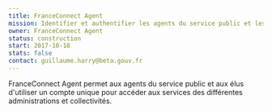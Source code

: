 ```yaml
---
title: FranceConnect Agent
mission: Identifier et authentifier les agents du service public et les élus avec un compte unique
owner: FranceConnect Agent
status: construction
start: 2017-10-18
stats: false
contact: guillaume.harry@beta.gouv.fr
---
```

FranceConnect Agent permet aux agents du service public et aux élus d'utiliser un compte unique pour accéder aux services des différentes administrations et collectivités.
